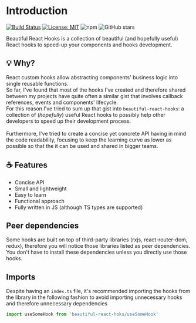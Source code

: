 # Introduction

[![Build Status](https://travis-ci.org/beautifulinteractions/beautiful-react-hooks.svg?branch=master)](https://travis-ci.org/beautifulinteractions/beautiful-react-hooks)
[![License: MIT](https://img.shields.io/badge/License-MIT-yellow.svg)](https://opensource.org/licenses/MIT)
![npm](https://img.shields.io/npm/v/beautiful-react-hooks)
![GitHub stars](https://img.shields.io/github/stars/beautifulinteractions/beautiful-react-hooks?style=social)

Beautiful React Hooks is a collection of beautiful (and hopefully useful) React hooks to speed-up your components and hooks development.

## 💡 Why?

React custom hooks allow abstracting components' business logic into single reusable functions.<br />
So far, I've found that most of the hooks I've created and therefore shared between my projects have quite often a similar gist that
involves callback references, events and components' lifecycle. <br />
For this reason I've tried to sum up that gist into `beautiful-react-hooks`: a collection of (*hopefully*) useful React hooks to possibly
help other developers to speed up their development process.<br /><br />
Furthermore, I've tried to create a concise yet concrete API having in mind the code readability, focusing to keep the learning curve as
lower as possible so that the it can be used and shared in bigger teams.

## ☕️ Features

* Concise API
* Small and lightweight
* Easy to learn
* Functional approach
* Fully written in JS (although TS types are supported)

## Peer dependencies

Some hooks are built on top of third-party libraries (rxjs, react-router-dom, redux), therefore you will notice those libraries listed as
peer dependencies. You don't have to install these dependencies unless you directly use those hooks.

## Imports

Despite having an `index.ts` file, it's recommended importing the hooks from the library in the following fashion to avoid importing
unnecessary hooks and therefore unnecessary dependencies

```ts static
import useSomeHook from 'beautiful-react-hoks/useSomeHook'
```
